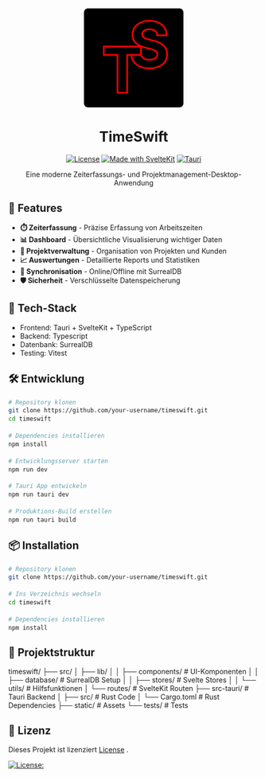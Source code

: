 <div align="center">
  <img src="static/logo.png" alt="TimeSwift Logo" width="200"/>
  
  # TimeSwift
  
  [![License](https://img.shields.io/badge/license-MIT-blue.svg)](LICENSE)
  [![Made with SvelteKit](https://img.shields.io/badge/Made%20with-SvelteKit-FF3E00.svg)](https://kit.svelte.dev/)
  [![Tauri](https://img.shields.io/badge/Tauri-Ready-blue?logo=tauri)](https://tauri.app)

  Eine moderne Zeiterfassungs- und Projektmanagement-Desktop-Anwendung
</div>

## 🚀 Features

- **⏱️ Zeiterfassung** - Präzise Erfassung von Arbeitszeiten
- **📊 Dashboard** - Übersichtliche Visualisierung wichtiger Daten
- **👥 Projektverwaltung** - Organisation von Projekten und Kunden
- **📈 Auswertungen** - Detaillierte Reports und Statistiken
- **🔄 Synchronisation** - Online/Offline mit SurrealDB
- **🛡️ Sicherheit** - Verschlüsselte Datenspeicherung

## 🔧 Tech-Stack
- Frontend: Tauri + SvelteKit + TypeScript
- Backend: Typescript  
- Datenbank: SurrealDB
- Testing: Vitest


## 🛠️ Entwicklung

```bash
# Repository klonen
git clone https://github.com/your-username/timeswift.git
cd timeswift

# Dependencies installieren
npm install

# Entwicklungsserver starten
npm run dev

# Tauri App entwickeln
npm run tauri dev

# Produktions-Build erstellen
npm run tauri build
```

## 📦 Installation

```bash
# Repository klonen
git clone https://github.com/your-username/timeswift.git

# Ins Verzeichnis wechseln
cd timeswift

# Dependencies installieren
npm install
```

## 📁 Projektstruktur

timeswift/
├── src/
│   ├── lib/
│   │   ├── components/    # UI-Komponenten
│   │   ├── database/      # SurrealDB Setup
│   │   ├── stores/        # Svelte Stores
│   │   └── utils/         # Hilfsfunktionen
│   └── routes/            # SvelteKit Routen
├── src-tauri/            # Tauri Backend
│   ├── src/              # Rust Code
│   └── Cargo.toml        # Rust Dependencies
├── static/               # Assets
└── tests/               # Tests

## 📝 Lizenz

Dieses Projekt ist lizenziert [License](./LICENSE) .

[![License:](https://img.shields.io/badge/License-MIT-yellow.svg)](./LICENSE)




